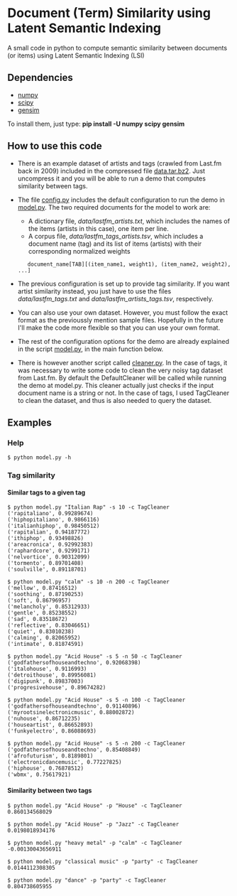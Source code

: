 Document (Term) Similarity using Latent Semantic Indexing
======

A small code in python to compute semantic similarity between documents (or items) using Latent Semantic Indexing (LSI)

Dependencies
------

* [numpy](https://pypi.python.org/pypi/numpy)
* [scipy](https://pypi.python.org/pypi/scipy)
* [gensim](https://pypi.python.org/pypi/gensim)

To install them, just type: **pip install -U numpy scipy gensim**

How to use this code
------

* There is an example dataset of artists and tags (crawled from Last.fm back in 2009) included in the compressed file [data.tar.bz2](https://github.com/neomoha/python-lsi-similarity/blob/master/data.tar.bz2).
Just uncompress it and you will be able to run a demo that computes similarity between tags.

* The file [config.py](https://github.com/neomoha/python-lsi-similarity/blob/master/config.py) includes the default configuration to run the demo in [model.py](https://github.com/neomoha/python-lsi-similarity/blob/master/model.py). The two required documents for the model to work are:
  * A dictionary file, *data/lastfm_artists.txt*, which includes the names of the items (artists in this case), one item per line.
  * A corpus file, *data/lastfm_tags_artists.tsv*, which includes a document name (tag) and its list of items (artists) with their corresponding normalized weights
  ```
     document_name[TAB][(item_name1, weight1), (item_name2, weight2), ...]
  ```

* The previous configuration is set up to provide tag similarity. If you want artist similarity instead, you just have to use the files *data/lastfm_tags.txt* and *data/lastfm_artists_tags.tsv*, respectively.

* You can also use your own dataset. However, you must follow the exact format as the previoussly mention sample files.
Hopefully in the future I'll make the code more flexible so that you can use your own format.

* The rest of the configuration options for the demo are already explained in the script [model.py](https://github.com/neomoha/python-lsi-similarity/blob/master/model.py), in the main function below.

* There is however another script called [cleaner.py](https://github.com/neomoha/python-lsi-similarity/blob/master/cleaner.py).
  In the case of tags, it was necessary to write some code to clean the very noisy tag dataset from Last.fm.
  By default the DefaultCleaner will be called while running the demo at model.py. This cleaner actually just checks if the input document name is a string or not.
  In the case of tags, I used TagCleaner to clean the dataset, and thus is also needed to query the dataset. 

Examples
------

### Help

```
$ python model.py -h
```

### Tag similarity

#### Similar tags to a given tag

```
$ python model.py "Italian Rap" -s 10 -c TagCleaner
('rapitaliano', 0.99289674)
('hiphopitaliano', 0.9866116)
('italianhiphop', 0.98450512)
('rapitalian', 0.94187772)
('ithiphop', 0.93498826)
('areacronica', 0.92992383)
('raphardcore', 0.9299171)
('nelvortice', 0.90312099)
('tormento', 0.89701408)
('soulville', 0.89118701)

$ python model.py "calm" -s 10 -n 200 -c TagCleaner
('mellow', 0.87416512)
('soothing', 0.87190253)
('soft', 0.86796957)
('melancholy', 0.85312933)
('gentle', 0.85238552)
('sad', 0.83518672)
('reflective', 0.83046651)
('quiet', 0.83010238)
('calming', 0.82065952)
('intimate', 0.81874591)

$ python model.py "Acid House" -s 5 -n 50 -c TagCleaner
('godfathersofhouseandtechno', 0.92068398)
('italohouse', 0.9116993)
('detroithouse', 0.89956081)
('digipunk', 0.89837003)
('progresivehouse', 0.89674282)

$ python model.py "Acid House" -s 5 -n 100 -c TagCleaner
('godfathersofhouseandtechno', 0.91140896)
('myrootsinelectronicmusic', 0.88002872)
('nuhouse', 0.86712235)
('houseartist', 0.86652893)
('funkyelectro', 0.86088693)

$ python model.py "Acid House" -s 5 -n 200 -c TagCleaner
('godfathersofhouseandtechno', 0.85408849)
('afrofuturism', 0.8189801)
('electronicdancemusic', 0.77227825)
('hiphouse', 0.76878512)
('wbmx', 0.75617921)
```

#### Similarity between two tags

```
$ python model.py "Acid House" -p "House" -c TagCleaner
0.860134568029

$ python model.py "Acid House" -p "Jazz" -c TagCleaner
0.0198018934176

$ python model.py "heavy metal" -p "calm" -c TagCleaner
-0.00130043656911

$ python model.py "classical music" -p "party" -c TagCleaner
0.0144112308305

$ python model.py "dance" -p "party" -c TagCleaner
0.804738605955
```



